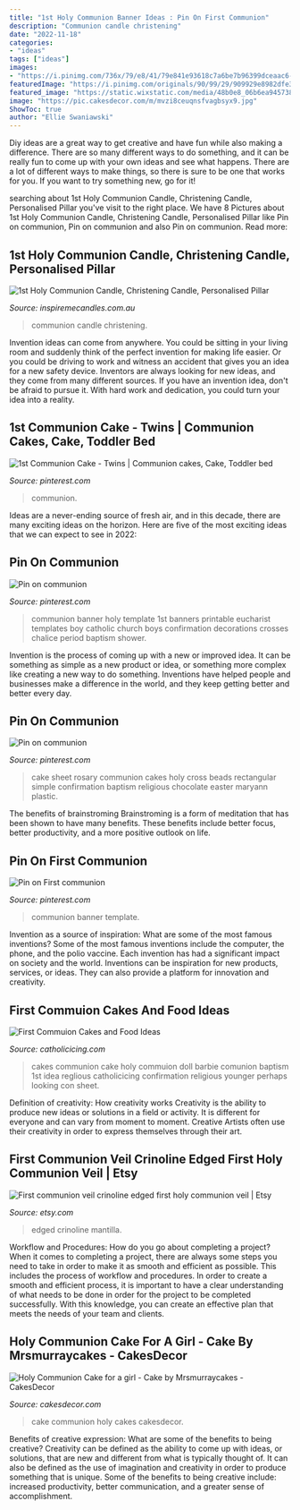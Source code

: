 ```yaml
---
title: "1st Holy Communion Banner Ideas : Pin On First Communion"
description: "Communion candle christening"
date: "2022-11-18"
categories:
- "ideas"
tags: ["ideas"]
images:
- "https://i.pinimg.com/736x/79/e8/41/79e841e93618c7a6be7b96399dceaac6--cake-images-cake-photos.jpg"
featuredImage: "https://i.pinimg.com/originals/90/99/29/909929e8982dfe35615d2e6109fb56c3.jpg"
featured_image: "https://static.wixstatic.com/media/48b0e8_06b6ea945738451ba069838ab7a59375~mv2.jpg/v1/fill/w_498,h_665,al_c,q_85,usm_0.66_1.00_0.01/48b0e8_06b6ea945738451ba069838ab7a59375~mv2.jpg"
image: "https://pic.cakesdecor.com/m/mvzi8ceuqnsfvagbsyx9.jpg"
ShowToc: true
author: "Ellie Swaniawski"
---
```



Diy ideas are a great way to get creative and have fun while also making a difference. There are so many different ways to do something, and it can be really fun to come up with your own ideas and see what happens. There are a lot of different ways to make things, so there is sure to be one that works for you. If you want to try something new, go for it!

	

		
searching about 1st Holy Communion Candle, Christening Candle, Personalised Pillar you've visit to the right place. We have 8 Pictures about 1st Holy Communion Candle, Christening Candle, Personalised Pillar like Pin on communion, Pin on communion and also Pin on communion. Read more:
		
    
## 1st Holy Communion Candle, Christening Candle, Personalised Pillar

<img loading=lazy src="https://static.wixstatic.com/media/48b0e8_06b6ea945738451ba069838ab7a59375~mv2.jpg/v1/fill/w_498,h_665,al_c,q_85,usm_0.66_1.00_0.01/48b0e8_06b6ea945738451ba069838ab7a59375~mv2.jpg" onerror="this.onerror=null;this.src='https://tse3.mm.bing.net/th?id=OIP.0USw-VIhTL0XqUMeckmZ5wHaJ4&amp;pid=15.1';" alt="1st Holy Communion Candle, Christening Candle, Personalised Pillar">

_Source: inspiremecandles.com.au_

>communion candle christening. 

	

Invention ideas can come from anywhere. You could be sitting in your living room and suddenly think of the perfect invention for making life easier. Or you could be driving to work and witness an accident that gives you an idea for a new safety device. Inventors are always looking for new ideas, and they come from many different sources. If you have an invention idea, don't be afraid to pursue it. With hard work and dedication, you could turn your idea into a reality.

    
## 1st Communion Cake - Twins | Communion Cakes, Cake, Toddler Bed

<img loading=lazy src="https://i.pinimg.com/originals/90/99/29/909929e8982dfe35615d2e6109fb56c3.jpg" onerror="this.onerror=null;this.src='https://tse2.mm.bing.net/th?id=OIP.OYzAmG3-3axW9sPHWqBynQHaJ4&amp;pid=15.1';" alt="1st Communion Cake - Twins | Communion cakes, Cake, Toddler bed">

_Source: pinterest.com_

>communion. 

	

Ideas are a never-ending source of fresh air, and in this decade, there are many exciting ideas on the horizon. Here are five of the most exciting ideas that we can expect to see in 2022: 

    
## Pin On Communion

<img loading=lazy src="https://i.pinimg.com/736x/20/d2/f1/20d2f1af249916b9445decb2d9bff693--catholic-communion-communion-boy.jpg" onerror="this.onerror=null;this.src='https://tse1.mm.bing.net/th?id=OIP.bmxynUafkYKuaneUcW5iCQHaJ3&amp;pid=15.1';" alt="Pin on communion">

_Source: pinterest.com_

>communion banner holy template 1st banners printable eucharist templates boy catholic church boys confirmation decorations crosses chalice period baptism shower. 

	

Invention is the process of coming up with a new or improved idea. It can be something as simple as a new product or idea, or something more complex like creating a new way to do something. Inventions have helped people and businesses make a difference in the world, and they keep getting better and better every day.

    
## Pin On Communion

<img loading=lazy src="https://i.pinimg.com/736x/79/e8/41/79e841e93618c7a6be7b96399dceaac6--cake-images-cake-photos.jpg" onerror="this.onerror=null;this.src='https://tse1.mm.bing.net/th?id=OIP.aHL-khmnikqEbGsCFi98CAHaHE&amp;pid=15.1';" alt="Pin on communion">

_Source: pinterest.com_

>cake sheet rosary communion cakes holy cross beads rectangular simple confirmation baptism religious chocolate easter maryann plastic. 

	

The benefits of brainstroming
Brainstroming is a form of meditation that has been shown to have many benefits. These benefits include better focus, better productivity, and a more positive outlook on life.

    
## Pin On First Communion

<img loading=lazy src="https://i.pinimg.com/originals/33/11/31/33113120fbc3a753b6712253ef5983bb.jpg" onerror="this.onerror=null;this.src='https://tse1.mm.bing.net/th?id=OIP.WS86B_cf8z2IytQ6V1XZHQHaJ4&amp;pid=15.1';" alt="Pin on First communion">

_Source: pinterest.com_

>communion banner template. 

	

Invention as a source of inspiration: What are some of the most famous inventions?
Some of the most famous inventions include the computer, the phone, and the polio vaccine. Each invention has had a significant impact on society and the world. Inventions can be inspiration for new products, services, or ideas. They can also provide a platform for innovation and creativity.

    
## First Commuion Cakes And Food Ideas

<img loading=lazy src="http://3.bp.blogspot.com/_pUXaddJMQyw/S7_pVnfDjNI/AAAAAAAACKY/LqICPRhcJ7c/s1600/communion8.JPG" onerror="this.onerror=null;this.src='https://tse1.mm.bing.net/th?id=OIP.KXwKS0QyVrxizeUbmaF9ygHaJ4&amp;pid=15.1';" alt="First Commuion Cakes and Food Ideas">

_Source: catholicicing.com_

>cakes communion cake holy commuion doll barbie comunion baptism 1st idea reglious catholicicing confirmation religious younger perhaps looking con sheet. 

	

Definition of creativity: How creativity works
Creativity is the ability to produce new ideas or solutions in a field or activity. It is different for everyone and can vary from moment to moment. Creative Artists often use their creativity in order to express themselves through their art.

    
## First Communion Veil Crinoline Edged First Holy Communion Veil | Etsy

<img loading=lazy src="https://i.etsystatic.com/16754979/r/il/d94c40/2200422624/il_fullxfull.2200422624_95sj.jpg" onerror="this.onerror=null;this.src='https://tse1.mm.bing.net/th?id=OIP.GuP1D5Ge9_tKr7K5jnjq7QHaLH&amp;pid=15.1';" alt="First communion veil crinoline edged first holy communion veil | Etsy">

_Source: etsy.com_

>edged crinoline mantilla. 

	

Workflow and Procedures: How do you go about completing a project?
When it comes to completing a project, there are always some steps you need to take in order to make it as smooth and efficient as possible. This includes the process of workflow and procedures. In order to create a smooth and efficient process, it is important to have a clear understanding of what needs to be done in order for the project to be completed successfully. With this knowledge, you can create an effective plan that meets the needs of your team and clients.

    
## Holy Communion Cake For A Girl - Cake By Mrsmurraycakes - CakesDecor

<img loading=lazy src="https://pic.cakesdecor.com/m/mvzi8ceuqnsfvagbsyx9.jpg" onerror="this.onerror=null;this.src='https://tse1.mm.bing.net/th?id=OIP.ElRR2k_XpEJJUnQBt8hKigHaJ3&amp;pid=15.1';" alt="Holy Communion Cake for a girl - Cake by Mrsmurraycakes - CakesDecor">

_Source: cakesdecor.com_

>cake communion holy cakes cakesdecor. 

	

Benefits of creative expression: What are some of the benefits to being creative?
Creativity can be defined as the ability to come up with ideas, or solutions, that are new and different from what is typically thought of. It can also be defined as the use of imagination and creativity in order to produce something that is unique. Some of the benefits to being creative include: increased productivity, better communication, and a greater sense of accomplishment.

